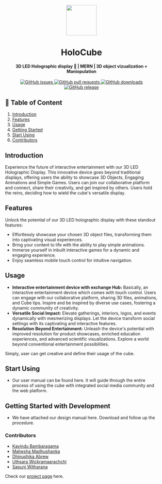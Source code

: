 <div align = "center">
  <image src="code/frontend/public/assets/logo.png" alt ="" width="100px" height="100px">
  <h1 align="center">HoloCube</h1>
</div>


<h4 align="center"> 3D LED Holographic display 🏥 | MERN | 3D object vizualization + Maniopulation </h4>

<div align="center">
    <a href="https://github.com/bambara123/Food-Delivery-Website-Project-C0226/issues">
        <img src="https://img.shields.io/github/issues/cepdnaclk/e19-3yp-3d-led-cube-holographical-display" alt="GitHub issues">
    </a>
    <a href="https://github.com/bambara123/Food-Delivery-Website-Project-C0226/pulls">
        <img src="https://img.shields.io/github/issues-pr/cepdnaclk/e19-3yp-3d-led-cube-holographical-display" alt="GitHub pull requests">
    </a>
    <a href="https://github.com/bambara123/Food-Delivery-Website-Project-C0226/releases">
        <img src="https://img.shields.io/github/downloads/cepdnaclk/e19-3yp-3d-led-cube-holographical-display/total" alt="GitHub downloads">
    </a>
    <a href="https://github.com/bambara123/Food-Delivery-Website-Project-C0226/releases">
        <img src="https://img.shields.io/github/v/release/cepdnaclk/e19-3yp-3d-led-cube-holographical-display" alt="GitHub release">
    </a>
</div>


## 📜 Table of Content

<ol style="list-style-type: decimal;">
  <li><a href="#introduction">Introduction</a></li>
  <li><a href="#features">Features</a></li>
  <li><a href="#usage">Usage</a></li>
  <li><a href="#getting-started">Getting Started</a></li>
  <li><a href="#start-using">Start Using</a></li>
  <li><a href="#contributors">Contributors</a></li>
</ol>

## Introduction

Experience the future of interactive entertainment with our 3D LED Holographic Display. This innovative device goes beyond traditional displays, offering users the ability to showcase 3D Objects, Engaging Animations and Simple Games. Users can join our collaborative platform and connect, share their creativity, and get inspired by others. Users hold the reins, deciding how to wield the cube's versatile display.

## Features
Unlock the potential of our 3D LED holographic display with these standout features:

- Effortlessly showcase your chosen 3D object files, transforming them into captivating visual experiences.
- Bring your content to life with the ability to play simple animations.
- Immerse yourself in inbuilt interactive games for a dynamic and engaging experience.
- Enjoy seamless mobile touch control for intuitive navigation.

## Usage

- <b>Interactive entertainment device with exchange Hub:</b>  Basically, an interactive entertainment device which comes with touch control. Users can engage with our collaborative platform, sharing 3D files, animations, and Cube tips. Inspire and be inspired by diverse use cases, fostering a dynamic community of creativity.
- <b>Versatile Social Impact:</b>  Elevate gatherings, interiors, logos, and events dynamically with mesmerizing displays. Let the device transform social settings with its captivating and interactive features.
- <b>Resolution Beyond Entertainment:</b> Unleash the device's potential with improved resolution for product showcases, enriched education experiences, and advanced scientific visualizations. Explore a world beyond conventional entertainment possibilities.

Simply, user can get creative and define their usage of the cube.

## Start Using

- Our user manual can be found here. It will guide through the entire process of using the cube with integrated social media community and the web platform.

## Getting Started with Development

- We have attached our design manual here. Download and follow up the procedure.

### Contributors 
- <a href = "https://github.com/Bambara123">Kavindu Bambaragama</a>
- <a href = "https://github.com/Madhushanka00">Mahesha Madhushanka</a>
- <a href = "https://github.com/DhinushikaAbrew">Dhinushika Abrew</a>
- <a href = "https://github.com/uthsaraiw">Uthsara Wickramaarachchi</a>
- <a href = "https://github.com/Bambara123">Sapuni Witharana</a>

<p>Check our <a href = "https://cepdnaclk.github.io/e19-3yp-3d-led-cube-holographical-display/"> project page</a> here.</p>






